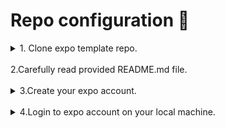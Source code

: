 # Repo configuration 🚀

<details>
    <summary>1. Clone expo template repo.</summary>
    
```bash
expo init --template=@binarapps/expo-ts-template name_of_your_app
```
</details>
<br>
<summary>2.Carefully read provided README.md file.</summary>
<br>

<details>
    <summary>3.Create your expo account.</summary>

If you have expo account → skip to next step. <br>
If you do not have expo account → register on your company email. In terminal type:
```bash
expo register
```
You will be redirected to expo registration page.
</details>
<br>
<details>
    <summary>4.Login to expo account on your local machine.</summary>
    a. login to expo cli from your project dir terminal. In terminal type:

```bash
expo login
```

b. put your username and password to your account register in step 3. <br>
c. Check if you are correctly log in to your expo account. In terminal type:

```bash
expo whoami
```
</details>